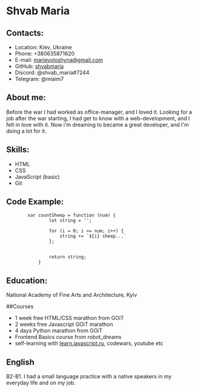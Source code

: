 # Shvab Maria

## Contacts:

- Location: Kiev, Ukraine
- Phone: +380635871620
- E-mail: marievoloshyna@gmail.com
- GitHub: [shvabmaria](https://github.com/shvabmaria)
- Discord: @shvab_maria#7244
- Telegram: @miaim7

## About me:

Before the war I had worked as office-manager, and I loved it. Looking for a job after the war starting, I had get to know with a web-development, and I felt in love with it. Now i'm dreaming to became a great developer, and I'm doing a lot for it.

## Skills:

- HTML
- CSS
- JavaScript (basic)
- Git

## Code Example:

```
        var countSheep = function (num) {
                let string = '';

                for (i = 0; i <= num; i++) {
                    string += `${i} sheep...`
                };


                return string;
            }
```

## Education:

National Academy of Fine Arts and Architecture, Kyiv

##Courses

- 1 week free HTML/CSS marathon from GOiT
- 2 weeks free Javascript GOiT marathon
- 4 days Python marathon from GOiT
- Frontend Basics course from robot_dreams
- self-learning with [learn.javascript.ru](learn.javascript.ru), codewars, youtube etc

## English

B2-B1. I had a small language practice with a native speakers in my everyday life and on my job.

